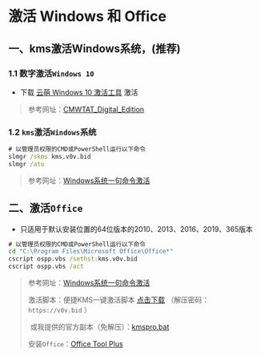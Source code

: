 # 激活 Windows 和 Office


<!--more-->

##  一、kms激活Windows系统，(推荐)

### 1.1 数字激活`Windows 10`

- 下载 [云萌 Windows 10 激活工具](https://cmwtat.cloudmoe.com) 激活

> 参考网址：[CMWTAT_Digital_Edition](https://github.com/TGSAN/CMWTAT_Digital_Edition)

### 1.2 `kms`激活`Windows`系统

```cmd
# 以管理员权限的CMD或PowerShell运行以下命令
slmgr /skms kms.v0v.bid
slmgr /ato
```

> 参考网址：[Windows系统一句命令激活](https://v0v.bid/kms.html)

## 二、激活`Office`

- 只适用于默认安装位置的64位版本的2010、2013、2016、2019、365版本

```cmd
# 以管理员权限的CMD或PowerShell运行以下命令
cd "C:\Program Files\Microsoft Office\Office*"
cscript ospp.vbs /sethst:kms.v0v.bid
cscript ospp.vbs /act
```

> 参考网址：[Windows系统一句命令激活](https://v0v.bid/kms.html)
>
> 激活脚本：便捷KMS一键激活脚本 [点击下载](https://v0v.bid/kmspro.zip) （解压密码：`https://v0v.bid` ）
>
> ​				或我提供的官方副本（免解压）：[kmspro.bat](/images/kmspro.bat)
>
> 安装`Office`：[Office Tool Plus](https://otp.landian.vip)


